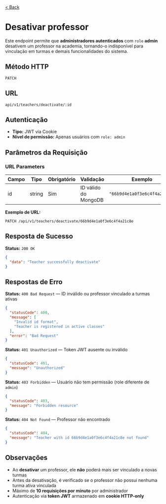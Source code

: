 [< Back](../)

# Desativar professor
Este endpoint permite que **administradores autenticados** com `role` **admin** desativem um professor na academia, tornando-o indisponível para vinculação em turmas e demais funcionalidades do sistema.

## Método HTTP

`PATCH`

## URL

`api/v1/teachers/deactivate/:id`

## Autenticação
- **Tipo:** JWT via Cookie
- **Nível de permissão:** Apenas usuários com `role: admin`

## Parâmetros da Requisição
### URL Parameters

| Campo | Tipo   | Obrigatório | Validação            | Exemplo                      |
| ----- | ------ | ----------- | -------------------- | ---------------------------- |
| id    | string | Sim         | ID válido do MongoDB | `"66b9d4e1a0f3e6c4f4a21c8e"` |

**Exemplo de URL:**
```
PATCH /api/v1/teachers/deactivate/66b9d4e1a0f3e6c4f4a21c8e
```

## Resposta de Sucesso
**Status:** `200 OK`

```json
{
  "data": "Teacher successfully deactivate"
}
```

## Respostas de Erro
**Status:** `400 Bad Request` — ID inválido ou professor vinculado a turmas ativas

```json
{
  "statusCode": 400,
  "message": [
    "Invalid id format",
    "Teacher is registered in active classes"
  ],
  "error": "Bad Request"
}
```

**Status:** `401 Unauthorized` — Token JWT ausente ou inválido
```json
{
  "statusCode": 401,
  "message": "Unauthorized"
}
```

**Status:** `403 Forbidden` — Usuário não tem permissão (role diferente de `admin`)
```json
{
  "statusCode": 403,
  "message": "Forbidden resource"
}
```

**Status:** `404 Not Found` — Professor não encontrado
```json
{
  "statusCode": 404,
  "message": "Teacher with id 66b9d4e1a0f3e6c4f4a21c8e not found"
}
```

## Observações
- Ao **desativar** um professor, ele **não** poderá mais ser vinculado a novas turmas
- Antes da desativação, é verificado se o professor não possui nenhuma turma ativa vinculada
- Máximo de **10 requisições por minuto** por administrador
- Autenticação via **token JWT** armazenado em **cookie HTTP-only**